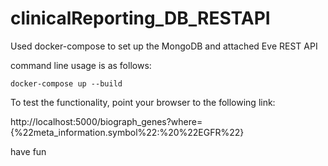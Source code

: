 # clinicalReporting_DB_RESTAPI
Used docker-compose to set up the MongoDB and attached Eve REST API

command line usage is as follows:

```docker-compose up --build```

To test the functionality, point your browser to the following link:

http://localhost:5000/biograph_genes?where={%22meta_information.symbol%22:%20%22EGFR%22}


have fun
